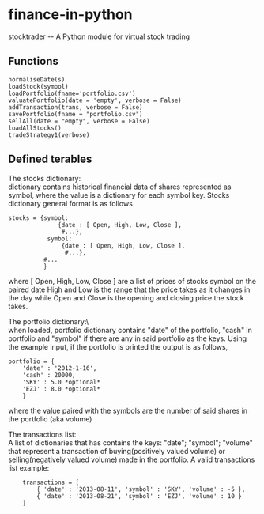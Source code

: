 # finance-in-python
stocktrader -- A Python module for virtual stock trading

Functions
---------
    normaliseDate(s)
    loadStock(symbol)
    loadPortfolio(fname='portfolio.csv')
    valuatePortfolio(date = 'empty', verbose = False)
    addTransaction(trans, verbose = False)
    savePortfolio(fname = "portfolio.csv")
    sellAll(date = "empty", verbose = False)
    loadAllStocks()
    tradeStrategy1(verbose)

Defined terables
----------------
The stocks dictionary:\
    dictionary contains historical financial data of shares represented as symbol, where the value is a dictionary for each symbol key. Stocks dictionary general format is as follows
    
    stocks = {symbol:
                  {date : [ Open, High, Low, Close ],
                   #...},
               symbol:
                   {date : [ Open, High, Low, Close ],
                    #...},
              #... 
              }
   where
   [ Open, High, Low, Close ] are a list of prices of stocks symbol on the paired date
   High and Low is the range that the price takes as it changes in the day while 
   Open and Close is the opening and closing price the stock takes.

The portfolio dictionary:\   
    when loaded, portfolio dictionary contains "date" of the portfolio, 
    "cash" in portfolio and "symbol" if there are any in said portfolio as the keys.
    Using the example input, if the portfolio is printed the output is as follows,
    
    portfolio = { 
        'date' : '2012-1-16',
        'cash' : 20000,
        'SKY' : 5.0 *optional*
        'EZJ' : 8.0 *optional*
        }
        
where the value paired with the symbols are the number of said shares
in the portfolio (aka volume)

The transactions list:\
    A list of dictionaries that has contains the keys: "date"; "symbol"; "volume" that represent
    a transaction of buying(positively valued volume) or selling(negatively valued volume) 
    made in the portfolio.
    A valid transactions list example:
        
        transactions = [ 
            { 'date' : '2013-08-11', 'symbol' : 'SKY', 'volume' : -5 }, 
            { 'date' : '2013-08-21', 'symbol' : 'EZJ', 'volume' : 10 } 
        ]
